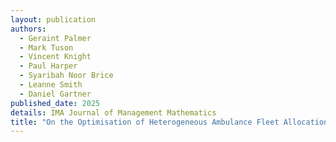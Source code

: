```yaml
---
layout: publication
authors:
  - Geraint Palmer
  - Mark Tuson
  - Vincent Knight
  - Paul Harper
  - Syaribah Noor Brice
  - Leanne Smith
  - Daniel Gartner
published_date: 2025
details: IMA Journal of Management Mathematics
title: "On the Optimisation of Heterogeneous Ambulance Fleet Allocations"
---
```

